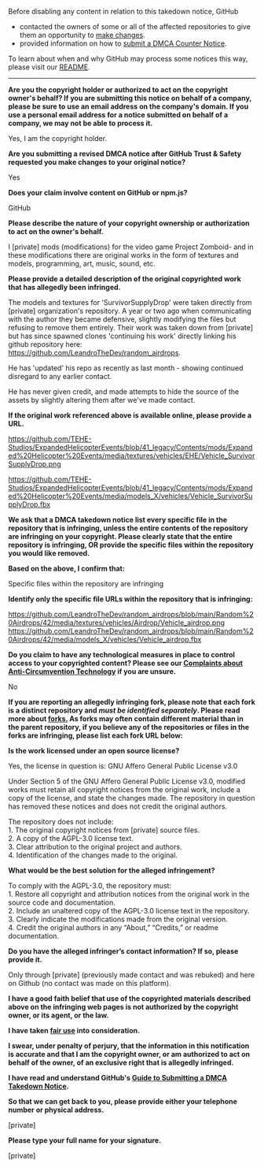 Before disabling any content in relation to this takedown notice, GitHub
- contacted the owners of some or all of the affected repositories to give them an opportunity to [make changes](https://docs.github.com/en/github/site-policy/dmca-takedown-policy#a-how-does-this-actually-work).
- provided information on how to [submit a DMCA Counter Notice](https://docs.github.com/en/articles/guide-to-submitting-a-dmca-counter-notice).

To learn about when and why GitHub may process some notices this way, please visit our [README](https://github.com/github/dmca/blob/master/README.md#anatomy-of-a-takedown-notice).

---

**Are you the copyright holder or authorized to act on the copyright owner's behalf? If you are submitting this notice on behalf of a company, please be sure to use an email address on the company's domain. If you use a personal email address for a notice submitted on behalf of a company, we may not be able to process it.**

Yes, I am the copyright holder.

**Are you submitting a revised DMCA notice after GitHub Trust & Safety requested you make changes to your original notice?**

Yes

**Does your claim involve content on GitHub or npm.js?**

GitHub

**Please describe the nature of your copyright ownership or authorization to act on the owner's behalf.**

I [private] mods (modifications) for the video game Project Zomboid- and in these modifications there are original works in the form of textures and models, programming, art, music, sound, etc.

**Please provide a detailed description of the original copyrighted work that has allegedly been infringed.**

The models and textures for 'SurvivorSupplyDrop' were taken directly from [private] organization's repository. A year or two ago when communicating with the author they became defensive, slightly modifying the files but refusing to remove them entirely. Their work was taken down from [private] but has since spawned clones 'continuing his work' directly linking his github repository here: https://github.com/LeandroTheDev/random_airdrops.

He has 'updated' his repo as recently as last month - showing continued disregard to any earlier contact.

He has never given credit, and made attempts to hide the source of the assets by slightly altering them after we've made contact.

**If the original work referenced above is available online, please provide a URL.**

https://github.com/TEHE-Studios/ExpandedHelicopterEvents/blob/41_legacy/Contents/mods/Expanded%20Helicopter%20Events/media/textures/vehicles/EHE/Vehicle_SurvivorSupplyDrop.png

https://github.com/TEHE-Studios/ExpandedHelicopterEvents/blob/41_legacy/Contents/mods/Expanded%20Helicopter%20Events/media/models_X/vehicles/Vehicle_SurvivorSupplyDrop.fbx

**We ask that a DMCA takedown notice list every specific file in the repository that is infringing, unless the entire contents of the repository are infringing on your copyright. Please clearly state that the entire repository is infringing, OR provide the specific files within the repository you would like removed.**

**Based on the above, I confirm that:**

Specific files within the repository are infringing

**Identify only the specific file URLs within the repository that is infringing:**

https://github.com/LeandroTheDev/random_airdrops/blob/main/Random%20Airdrops/42/media/textures/vehicles/Airdrop/Vehicle_airdrop.png  
https://github.com/LeandroTheDev/random_airdrops/blob/main/Random%20Airdrops/42/media/models_X/vehicles/Vehicle_airdrop.fbx

**Do you claim to have any technological measures in place to control access to your copyrighted content? Please see our <a href="https://docs.github.com/articles/guide-to-submitting-a-dmca-takedown-notice#complaints-about-anti-circumvention-technology">Complaints about Anti-Circumvention Technology</a> if you are unsure.**

No

**If you are reporting an allegedly infringing fork, please note that each fork is a distinct repository and <i>must be identified separately</i>. Please read more about <a href="https://docs.github.com/articles/dmca-takedown-policy#b-what-about-forks-or-whats-a-fork">forks.</a> As forks may often contain different material than in the parent repository, if you believe any of the repositories or files in the forks are infringing, please list each fork URL below:**

**Is the work licensed under an open source license?**

Yes, the license in question is: GNU Affero General Public License v3.0

Under Section 5 of the GNU Affero General Public License v3.0, modified works must retain all copyright notices from the original work, include a copy of the license, and state the changes made. The repository in question has removed these notices and does not credit the original authors.

The repository does not include:  
    1. The original copyright notices from [private] source files.  
    2. A copy of the AGPL-3.0 license text.  
    3. Clear attribution to the original project and authors.  
    4. Identification of the changes made to the original.  


**What would be the best solution for the alleged infringement?**

To comply with the AGPL-3.0, the repository must:  
    1. Restore all copyright and attribution notices from the original work in the source code and documentation.  
    2. Include an unaltered copy of the AGPL-3.0 license text in the repository.  
    3. Clearly indicate the modifications made from the original version.  
    4. Credit the original authors in any “About,” “Credits,” or readme documentation.  


**Do you have the alleged infringer’s contact information? If so, please provide it.**

Only through [private] (previously made contact and was rebuked) and here on Github (no contact was made on this platform).

**I have a good faith belief that use of the copyrighted materials described above on the infringing web pages is not authorized by the copyright owner, or its agent, or the law.**

**I have taken <a href="https://www.lumendatabase.org/topics/22">fair use</a> into consideration.**

**I swear, under penalty of perjury, that the information in this notification is accurate and that I am the copyright owner, or am authorized to act on behalf of the owner, of an exclusive right that is allegedly infringed.**

**I have read and understand GitHub's <a href="https://docs.github.com/articles/guide-to-submitting-a-dmca-takedown-notice/">Guide to Submitting a DMCA Takedown Notice</a>.**

**So that we can get back to you, please provide either your telephone number or physical address.**

[private]

**Please type your full name for your signature.**

[private]
